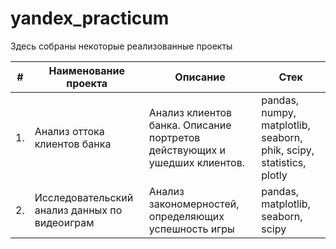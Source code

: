 # yandex_practicum

Здесь собраны некоторые реализованные проекты

| #    | Наименование проекта                | Описание                                                     | Стек                                                         |
| ---- | ------------------------------------------------------------ | ------------------------------------------------------------ | ------------------------------------------------------------ |
| 1.   |  Анализ оттока клиентов банка | Анализ клиентов банка. Описание портретов действующих и ушедших клиентов. | pandas, numpy, matplotlib, seaborn, phik, scipy, statistics, plotly      |
| 2.   | Исследовательский анализ данных по видеоиграм | Анализ закономерностей, определяющих успешность игры | pandas, matplotlib, seaborn, scipy |
